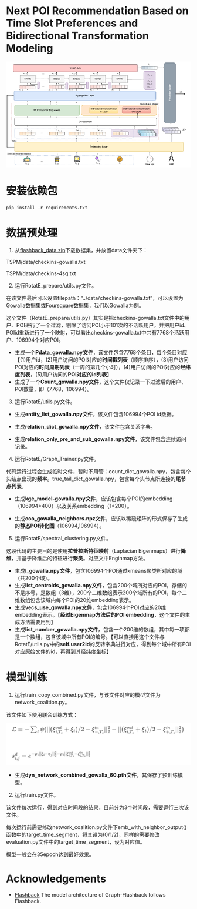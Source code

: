 # Next POI Recommendation Based on Time Slot Preferences and Bidirectional Transformation Modeling
![SNPM](images/f1.png)

# 安装依赖包

```
pip install -r requirements.txt
```

# 数据预处理

1. 从[flashback_data.zip](https://drive.google.com/file/d/1QXdpp0_QesJo7NZdhvoafg4MlpI_Bx-O/view?usp=sharing)下载数据集，并放置data文件夹下：

TSPM/data/checkins-gowalla.txt

TSPM/data/checkins-4sq.txt

2. 运行RotatE_prepare/utils.py文件。

在该文件最后可以设置filepath：“../data/checkins-gowalla.txt”，可以设置为Gowalla数据集或Foursquare数据集，我们以Gowalla为例。

这个文件（RotatE_prepare/utils.py）其实是把checkins-gowalla.txt文件中的用户、POI进行了一个过滤，剔除了访问POI小于101次的不活跃用户，并把用户id、POIid重新进行了一个映射，可以看出checkins-gowalla.txt中共有7768个活跃用户、106994个对应POI。

- 生成一个**Pdata_gowalla.npy文件**，该文件包含7768个条目，每个条目对应【(1)用户id，(2)用户访问的POI对应的**时间戳列表**（顺序排序），(3)用户访问POI对应的**时间周期列表**（一周的第几个小时），(4)用户访问的POI对应的**经纬度列表**，(5)用户访问的**POI对应的id列表**】
- 生成了一个**Count_gowalla.npy文件**，这个文件仅记录一下过滤后的用户、POI数量，即（7768，106994）。

3. 运行RotatE/utils.py文件。

- 生成**entity_list_gowalla.npy文件**，该文件包含106994个POI id数据。

- 生成**relation_dict_gowalla.npy文件**，该文件包含关系字典。
- 生成**relation_only_pre_and_sub_gowalla.npy文件**，该文件包含连续访问记录。

4. 运行RotatE/Graph_Trainer.py文件。

代码运行过程会生成临时文件，暂时不用管：count_dict_gowalla.npy，包含每个头结点出现的**频率**。true_tail_dict_gowalla.npy，包含每个头节点所连接的**尾节点列表**。

- 生成**kge_model-gowalla.npy文件**，应该包含每个POI的embedding（106994\*400）以及关系embedding（1\*200）。

- 生成**coo_gowalla_neighbors.npz文件**，应该以稀疏矩阵的形式保存了生成的**静态POI转化图**（106994,106994）。

5. 运行RotatE/spectral_clustering.py文件。

这段代码的主要目的是使用**拉普拉斯特征映射**（Laplacian Eigenmaps）进行**降维**，并基于降维后的特征进行**聚类**。对应文中Enginmap方法。

- 生成**I_gowalla.npy文件**，包含106994个POI通过kmeans聚类所对应的域（共200个域）。
- 生成**list_centroids_gowalla.npy文件**，包含200个域所对应的POI，存储的不是序号，是数组（3维），200个二维数组表示200个域所有的POI，每个二维数组包含该域内每个POI的20维embedding表示。
- 生成**vecs_use_gowalla.npy文件**，包含106994个POI对应的20维embedding表示。【**经过Eigenmap方法后的POI embedding**，这个文件的生成方法需要用到】
- 生成**list_number_gowalla.npy文件**，包含一个200维的数组，其中每一项都是一个数组，包含该域中所有POI的编号。【可以直接用这个文件与RotatE/utils.py中的**self.user2id**的反转字典进行对应，得到每个域中所有POI对应原始文件的id，再得到其经纬度坐标】

# 模型训练

1. 运行train_copy_combined.py文件，与该文件对应的模型文件为network_coalition.py。

该文件如下使用联合训练方式：

![SNPM](images/f2.jpg)


- 生成**dyn_network_combined_gowalla_60.pth文件**，其保存了预训练模型。

2. 运行train.py文件。

该文件每次运行，得到对应时间段的结果，目前分为3个时间段，需要运行三次该文件。

每次运行前需要修改network_coalition.py文件下emb_with_neighbor_output()函数中的target_time_segment，将其设为(0/1/2)，同样的需要修改evaluation.py文件中的target_time_segment，设为对应值。

模型一般会在35epoch达到最好效果。

# Acknowledgements

- [Flashback](https://github.com/eXascaleInfolab/Flashback_code) The model architecture of Graph-Flashback follows Flashback.



































































































